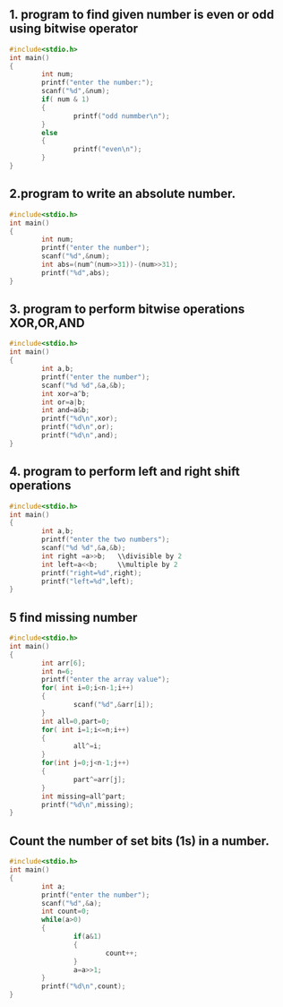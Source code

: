 ## 1. program to find given number is even or odd using bitwise operator
```c
#include<stdio.h>
int main()
{
        int num;
        printf("enter the number:");
        scanf("%d",&num);
        if( num & 1)
        {
                printf("odd nummber\n");
        }
        else
        {
                printf("even\n");
        }
}
```
## 2.program to write an absolute number.
```c
#include<stdio.h>
int main()
{
        int num;
        printf("enter the number");
        scanf("%d",&num);
        int abs=(num^(num>>31))-(num>>31);
        printf("%d",abs);
}

```
## 3. program to perform bitwise operations XOR,OR,AND
```c
#include<stdio.h>
int main()
{
        int a,b;
        printf("enter the number");
        scanf("%d %d",&a,&b);
        int xor=a^b;
        int or=a|b;
        int and=a&b;
        printf("%d\n",xor);
        printf("%d\n",or);
        printf("%d\n",and);
}
```
## 4. program to perform left and right shift operations
```c
#include<stdio.h>
int main()
{
        int a,b;
        printf("enter the two numbers");
        scanf("%d %d",&a,&b);
        int right =a>>b;   \\divisible by 2
        int left=a<<b;     \\multiple by 2
        printf("right=%d",right);
        printf("left=%d",left);
}
```
## 5 find missing number
```c
#include<stdio.h>
int main()
{
        int arr[6];
        int n=6;
        printf("enter the array value");
        for( int i=0;i<n-1;i++)
        {
                scanf("%d",&arr[i]);
        }
        int all=0,part=0;
        for( int i=1;i<=n;i++)
        {
                all^=i;
        }
        for(int j=0;j<n-1;j++)
        {
                part^=arr[j];
        }
        int missing=all^part;
        printf("%d\n",missing);
}
```
## Count the number of set bits (1s) in a number.
```c
#include<stdio.h>
int main()
{
        int a;
        printf("enter the number");
        scanf("%d",&a);
        int count=0;
        while(a>0)
        {
                if(a&1)
                {
                        count++;
                }
                a=a>>1;
        }
        printf("%d\n",count);
}
```
